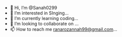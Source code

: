 - 👋 Hi, I’m @Sanah0299
- 👀 I’m interested in SInging...
- 🌱 I’m currently learning coding...
- 💞️ I’m looking to collaborate on  ...
- 📫 How to reach me ranarozannah99@gmail.com...

<!---
Sanah0299/Sanah0299 is a ✨ special ✨ repository because its `README.md` (this file) appears on your GitHub profile.
You can click the Preview link to take a look at your changes.
--->
